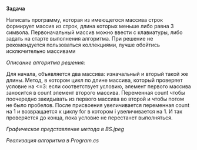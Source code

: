 **Задача**

Написать программу, которая из имеющегося массива строк формирует массив из строк, длина которых меньше либо равна 3 символа. Первоначальный массив можно ввести с клавиатуры, либо задать на старте выполнения алгоритма. При решение не рекомендуется пользоваться коллекциями, лучше обойтись исключительно массивами

*Описание алгоритма решения:*

Для начала, объявляется два массива: изначальный и вторый такой же длины. 
Метод, в котором цикл по длине массива, который проверяет условие на <=3:
 если соответствует условию, элемент первого массива заносится в count элемент второго массива. Переменная count чтобы поочередно закидывать из первого массива во второй и чтобы потом не было пробелов. После присвоения увеличивается переменная count на 1 и возвращается к циклу for в котором i увеличивается на 1. И так проверяется до конца, пока условие не перестанет выполняться.

*Графическое представление метода в BS.jpeg*

*Реализация алгоритма в Program.cs*
